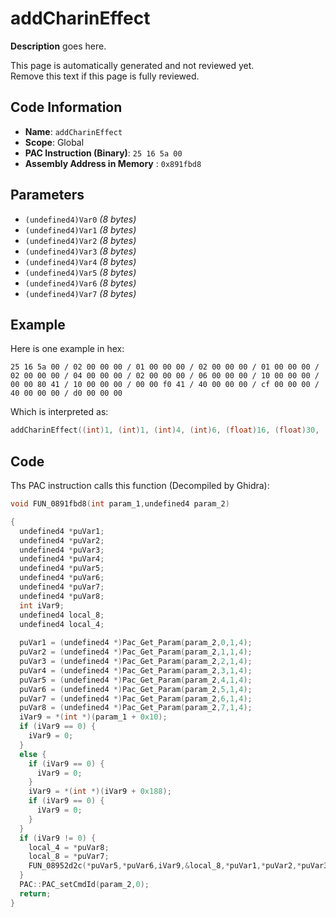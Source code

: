 # addCharinEffect

**Description** goes here.

This page is automatically generated and not reviewed yet.<br>Remove this text if this page is fully reviewed.

## Code Information

- **Name**: `addCharinEffect`
- **Scope**: Global
- **PAC Instruction (Binary)**: `25 16 5a 00`
- **Assembly Address in Memory** : `0x891fbd8`

## Parameters

- `(undefined4)Var0` *(8 bytes)*
- `(undefined4)Var1` *(8 bytes)*
- `(undefined4)Var2` *(8 bytes)*
- `(undefined4)Var3` *(8 bytes)*
- `(undefined4)Var4` *(8 bytes)*
- `(undefined4)Var5` *(8 bytes)*
- `(undefined4)Var6` *(8 bytes)*
- `(undefined4)Var7` *(8 bytes)*

## Example

Here is one example in hex:

```25 16 5a 00 / 02 00 00 00 / 01 00 00 00 / 02 00 00 00 / 01 00 00 00 / 02 00 00 00 / 04 00 00 00 / 02 00 00 00 / 06 00 00 00 / 10 00 00 00 / 00 00 80 41 / 10 00 00 00 / 00 00 f0 41 / 40 00 00 00 / cf 00 00 00 / 40 00 00 00 / d0 00 00 00```

Which is interpreted as:

```c
addCharinEffect((int)1, (int)1, (int)4, (int)6, (float)16, (float)30, ((global)float *)gfVar207, ((global)float *)gfVar208)
```

## Code

Ths PAC instruction calls this function (Decompiled by Ghidra):

```c
void FUN_0891fbd8(int param_1,undefined4 param_2)

{
  undefined4 *puVar1;
  undefined4 *puVar2;
  undefined4 *puVar3;
  undefined4 *puVar4;
  undefined4 *puVar5;
  undefined4 *puVar6;
  undefined4 *puVar7;
  undefined4 *puVar8;
  int iVar9;
  undefined4 local_8;
  undefined4 local_4;
  
  puVar1 = (undefined4 *)Pac_Get_Param(param_2,0,1,4);
  puVar2 = (undefined4 *)Pac_Get_Param(param_2,1,1,4);
  puVar3 = (undefined4 *)Pac_Get_Param(param_2,2,1,4);
  puVar4 = (undefined4 *)Pac_Get_Param(param_2,3,1,4);
  puVar5 = (undefined4 *)Pac_Get_Param(param_2,4,1,4);
  puVar6 = (undefined4 *)Pac_Get_Param(param_2,5,1,4);
  puVar7 = (undefined4 *)Pac_Get_Param(param_2,6,1,4);
  puVar8 = (undefined4 *)Pac_Get_Param(param_2,7,1,4);
  iVar9 = *(int *)(param_1 + 0x10);
  if (iVar9 == 0) {
    iVar9 = 0;
  }
  else {
    if (iVar9 == 0) {
      iVar9 = 0;
    }
    iVar9 = *(int *)(iVar9 + 0x188);
    if (iVar9 == 0) {
      iVar9 = 0;
    }
  }
  if (iVar9 != 0) {
    local_4 = *puVar8;
    local_8 = *puVar7;
    FUN_08952d2c(*puVar5,*puVar6,iVar9,&local_8,*puVar1,*puVar2,*puVar3,*puVar4);
  }
  PAC::PAC_setCmdId(param_2,0);
  return;
}
```

